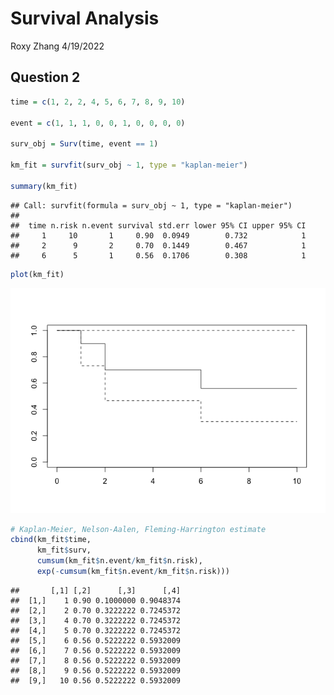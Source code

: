 Survival Analysis
================
Roxy Zhang
4/19/2022

## Question 2

``` r
time = c(1, 2, 2, 4, 5, 6, 7, 8, 9, 10)

event = c(1, 1, 1, 0, 0, 1, 0, 0, 0, 0)

surv_obj = Surv(time, event == 1)

km_fit = survfit(surv_obj ~ 1, type = "kaplan-meier")

summary(km_fit)
```

    ## Call: survfit(formula = surv_obj ~ 1, type = "kaplan-meier")
    ## 
    ##  time n.risk n.event survival std.err lower 95% CI upper 95% CI
    ##     1     10       1     0.90  0.0949        0.732            1
    ##     2      9       2     0.70  0.1449        0.467            1
    ##     6      5       1     0.56  0.1706        0.308            1

``` r
plot(km_fit)
```

![](survival_analysis_files/figure-gfm/unnamed-chunk-1-1.png)<!-- -->

``` r
# Kaplan-Meier, Nelson-Aalen, Fleming-Harrington estimate
cbind(km_fit$time, 
      km_fit$surv, 
      cumsum(km_fit$n.event/km_fit$n.risk), 
      exp(-cumsum(km_fit$n.event/km_fit$n.risk)))
```

    ##       [,1] [,2]      [,3]      [,4]
    ##  [1,]    1 0.90 0.1000000 0.9048374
    ##  [2,]    2 0.70 0.3222222 0.7245372
    ##  [3,]    4 0.70 0.3222222 0.7245372
    ##  [4,]    5 0.70 0.3222222 0.7245372
    ##  [5,]    6 0.56 0.5222222 0.5932009
    ##  [6,]    7 0.56 0.5222222 0.5932009
    ##  [7,]    8 0.56 0.5222222 0.5932009
    ##  [8,]    9 0.56 0.5222222 0.5932009
    ##  [9,]   10 0.56 0.5222222 0.5932009
